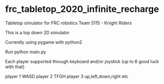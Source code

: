 # frc_tabletop_2020_infinite_recharge


Tabletop simulator for FRC robotics
Team 5115 - Knight Riders

This is a top down 2D simulator

Currently using pygame with python2

Run python main.py

Each player supported through keyboard and/or joystick (up to 6 good luck with that)

player 1 WASD
player 2 TFGH
player 3 up,left,down,right  etc


